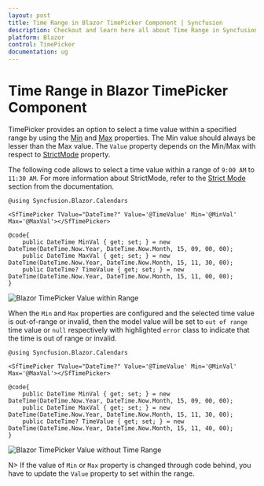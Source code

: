 ```yaml
---
layout: post
title: Time Range in Blazor TimePicker Component | Syncfusion
description: Checkout and learn here all about Time Range in Syncfusion Blazor TimePicker component and much more.
platform: Blazor
control: TimePicker
documentation: ug
---
```


# Time Range in Blazor TimePicker Component

TimePicker provides an option to select a time value within a specified range by using the [Min](https://help.syncfusion.com/cr/blazor/Syncfusion.Blazor.Calendars.SfTimePicker-1.html#Syncfusion_Blazor_Calendars_SfTimePicker_1_Min) and [Max](https://help.syncfusion.com/cr/blazor/Syncfusion.Blazor.Calendars.SfTimePicker-1.html#Syncfusion_Blazor_Calendars_SfTimePicker_1_Max) properties. The Min value should always be lesser than the Max value. The `Value` property depends on the Min/Max with respect to [StrictMode](https://help.syncfusion.com/cr/blazor/Syncfusion.Blazor.Calendars.SfTimePicker-1.html#Syncfusion_Blazor_Calendars_SfTimePicker_1_StrictMode) property. 

The following code allows to select a time value within a range of `9:00 AM` to `11:30 AM`. For more information about StrictMode, refer to the [Strict Mode](./strict-mode) section from the documentation.

```cshtml
@using Syncfusion.Blazor.Calendars

<SfTimePicker TValue="DateTime?" Value='@TimeValue' Min='@MinVal' Max='@MaxVal'></SfTimePicker>

@code{
    public DateTime MinVal { get; set; } = new DateTime(DateTime.Now.Year, DateTime.Now.Month, 15, 09, 00, 00);
    public DateTime MaxVal { get; set; } = new DateTime(DateTime.Now.Year, DateTime.Now.Month, 15, 11, 30, 00);
    public DateTime? TimeValue { get; set; } = new DateTime(DateTime.Now.Year, DateTime.Now.Month, 15, 11, 00, 00);
}

```

![Blazor TimePicker Value within Range](./images/blazor-timepicker-within-range.png)

When the `Min` and `Max` properties are configured and the selected time value is out-of-range or invalid, then the model value will be set to `out of range` time value or `null` respectively with highlighted `error` class to indicate that the time is out of range or invalid.

```cshtml
@using Syncfusion.Blazor.Calendars

<SfTimePicker TValue="DateTime?" Value='@TimeValue' Min='@MinVal' Max='@MaxVal'></SfTimePicker>

@code{
    public DateTime MinVal { get; set; } = new DateTime(DateTime.Now.Year, DateTime.Now.Month, 15, 09, 00, 00);
    public DateTime MaxVal { get; set; } = new DateTime(DateTime.Now.Year, DateTime.Now.Month, 15, 11, 30, 00);
    public DateTime? TimeValue { get; set; } = new DateTime(DateTime.Now.Year, DateTime.Now.Month, 15, 11, 40, 00);
}
```

![Blazor TimePicker Value without Time Range](./images/blazor-timepicker-value-without-range.png)

N> If the value of `Min` or `Max` property is changed through code behind, you have to update the `Value` property to set within the range.